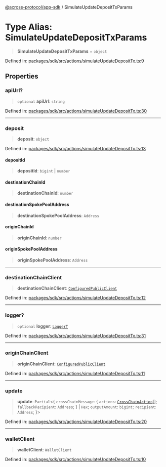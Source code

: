 [@across-protocol/app-sdk](../README.md) / SimulateUpdateDepositTxParams

# Type Alias: SimulateUpdateDepositTxParams

> **SimulateUpdateDepositTxParams** = `object`

Defined in: [packages/sdk/src/actions/simulateUpdateDepositTx.ts:9](https://github.com/across-protocol/toolkit/blob/6b29eb5487c0ac0b498f1f420b1793303bd8b70a/packages/sdk/src/actions/simulateUpdateDepositTx.ts#L9)

## Properties

### apiUrl?

> `optional` **apiUrl**: `string`

Defined in: [packages/sdk/src/actions/simulateUpdateDepositTx.ts:30](https://github.com/across-protocol/toolkit/blob/6b29eb5487c0ac0b498f1f420b1793303bd8b70a/packages/sdk/src/actions/simulateUpdateDepositTx.ts#L30)

***

### deposit

> **deposit**: `object`

Defined in: [packages/sdk/src/actions/simulateUpdateDepositTx.ts:13](https://github.com/across-protocol/toolkit/blob/6b29eb5487c0ac0b498f1f420b1793303bd8b70a/packages/sdk/src/actions/simulateUpdateDepositTx.ts#L13)

#### depositId

> **depositId**: `bigint` \| `number`

#### destinationChainId

> **destinationChainId**: `number`

#### destinationSpokePoolAddress

> **destinationSpokePoolAddress**: `Address`

#### originChainId

> **originChainId**: `number`

#### originSpokePoolAddress

> **originSpokePoolAddress**: `Address`

***

### destinationChainClient

> **destinationChainClient**: [`ConfiguredPublicClient`](ConfiguredPublicClient.md)

Defined in: [packages/sdk/src/actions/simulateUpdateDepositTx.ts:12](https://github.com/across-protocol/toolkit/blob/6b29eb5487c0ac0b498f1f420b1793303bd8b70a/packages/sdk/src/actions/simulateUpdateDepositTx.ts#L12)

***

### logger?

> `optional` **logger**: [`LoggerT`](LoggerT.md)

Defined in: [packages/sdk/src/actions/simulateUpdateDepositTx.ts:31](https://github.com/across-protocol/toolkit/blob/6b29eb5487c0ac0b498f1f420b1793303bd8b70a/packages/sdk/src/actions/simulateUpdateDepositTx.ts#L31)

***

### originChainClient

> **originChainClient**: [`ConfiguredPublicClient`](ConfiguredPublicClient.md)

Defined in: [packages/sdk/src/actions/simulateUpdateDepositTx.ts:11](https://github.com/across-protocol/toolkit/blob/6b29eb5487c0ac0b498f1f420b1793303bd8b70a/packages/sdk/src/actions/simulateUpdateDepositTx.ts#L11)

***

### update

> **update**: `Partial`\<\{ `crossChainMessage`: \{ `actions`: [`CrossChainAction`](CrossChainAction.md)[]; `fallbackRecipient`: `Address`; \} \| `Hex`; `outputAmount`: `bigint`; `recipient`: `Address`; \}\>

Defined in: [packages/sdk/src/actions/simulateUpdateDepositTx.ts:20](https://github.com/across-protocol/toolkit/blob/6b29eb5487c0ac0b498f1f420b1793303bd8b70a/packages/sdk/src/actions/simulateUpdateDepositTx.ts#L20)

***

### walletClient

> **walletClient**: `WalletClient`

Defined in: [packages/sdk/src/actions/simulateUpdateDepositTx.ts:10](https://github.com/across-protocol/toolkit/blob/6b29eb5487c0ac0b498f1f420b1793303bd8b70a/packages/sdk/src/actions/simulateUpdateDepositTx.ts#L10)
